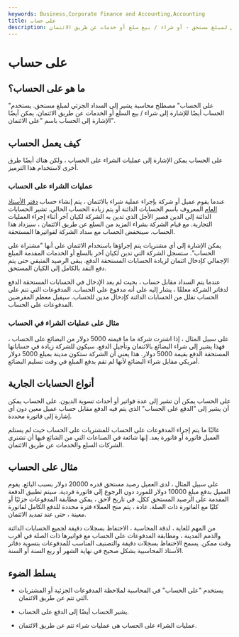 ```yaml
---
keywords: Business,Corporate Finance and Accounting,Accounting
title: على حساب
description: على الحساب مصطلح محاسبي يشير إلى السداد الجزئي لمبلغ مستحق - أو شراء / بيع سلع أو خدمات عن طريق الائتمان.
---
```


# على حساب
## ما هو على الحساب؟

"على الحساب" مصطلح محاسبة يشير إلى السداد الجزئي لمبلغ مستحق. يستخدم الحساب أيضًا للإشارة إلى شراء / بيع السلع أو الخدمات عن طريق الائتمان. يمكن أيضًا الإشارة إلى الحساب باسم "على الائتمان".

## كيف يعمل الحساب

على الحساب يمكن الإشارة إلى عمليات الشراء على الحساب ، ولكن هناك أيضًا طرق أخرى لاستخدام هذا الترميز.

### عمليات الشراء على الحساب

عندما يقوم عميل أو شركة بإجراء عملية شراء بالائتمان ، يتم إنشاء حساب [دفتر الأستاذ العام](/generalledger) المعروف باسم الحسابات الدائنة أو يتم زيادة الحساب الحالي. تشير الحسابات الدائنة إلى الدين قصير الأجل الذي تدين به الشركة لكيان آخر أثناء إجراء العمليات التجارية. مع قيام الشركة بشراء المزيد من السلع عن طريق الائتمان ، سيزداد هذا الحساب. سينخفض الحساب مع سداد الشركة لفواتيرها المستحقة.

يمكن الإشارة إلى أي مشتريات يتم إجراؤها باستخدام الائتمان على أنها "مشتراة على الحساب". ستسجل الشركة التي تدين لكيان آخر بالسلع أو الخدمات المقدمة المبلغ الإجمالي كإدخال ائتمان لزيادة الحسابات المستحقة الدفع. يبقى الرصيد المتبقي حتى يتم دفع النقد بالكامل إلى الكيان المستحق.

عندما يتم السداد مقابل حساب ، بحيث لم يعد الإدخال في الحسابات المستحقة الدفع لدفاتر الشركة معلقًا ، يشار إليه على أنه مدفوع على الحساب. المدفوعات التي تتم على الحساب تقلل من الحسابات الدائنة كإدخال مدين للحساب. سيقبل معظم المقرضين المدفوعات على الحساب.

### مثال على عمليات الشراء في الحساب

على سبيل المثال ، إذا اشترت شركة ما ما قيمته 5000 دولار من البضائع على الحساب ، فهذا يشير إلى شراء البضائع بالائتمان وتأجيل الدفع. سيكون للشركة زيادة في حساباتها المستحقة الدفع بقيمة 5000 دولار. هذا يعني أن الشركة ستكون مدينة بمبلغ 5000 دولار أمريكي مقابل شراء البضائع لأنها لم تقم بدفع المبلغ في وقت تسليم البضائع.

## أنواع الحسابات الجارية

على الحساب يمكن أن تشير إلى عدة فواتير أو أحداث تسوية الديون. على الحساب يمكن أن يشير إلى "الدفع على الحساب" الذي يتم فيه الدفع مقابل حساب عميل معين دون أي إشارة إلى فاتورة محددة.

غالبًا ما يتم إجراء المدفوعات على الحساب للمشتريات على الحساب حيث لم يستلم العميل فاتورة أو فاتورة بعد. إنها شائعة في الصناعات التي من الشائع فيها أن تشتري الشركات السلع والخدمات عن طريق الائتمان.

## مثال على الحساب

على سبيل المثال ، لدى العميل رصيد مستحق قدره 20000 دولار بسبب البائع. يقوم العميل بدفع مبلغ 10000 دولار للمورد دون الرجوع إلى فاتورة فردية. سيتم تطبيق الدفعة المقدمة على الرصيد المستحق ككل. في تاريخ لاحق ، يمكن مطابقة المدفوعات جزئيًا أو كليًا مع الفاتورة ذات الصلة. عادة ، يتم منح العملاء فترة محددة للدفع الكامل لفاتورة معينة ، حتى عند تمديد الائتمان.

من المهم للغاية ، لدقة المحاسبة ، الاحتفاظ بسجلات دقيقة لجميع الحسابات الدائنة والذمم المدينة ، ومطابقة المدفوعات على الحساب مع فواتيرها ذات الصلة في أقرب وقت ممكن. يسمح الاحتفاظ بسجلات دقيقة والتصنيف المناسب للمدفوعات بتسوية دفاتر الأستاذ المحاسبية بشكل صحيح في نهاية الشهر أو ربع السنة أو السنة.

## يسلط الضوء

- يستخدم "على الحساب" في المحاسبة لملاحظة المدفوعات الجزئية أو المشتريات التي تتم عن طريق الائتمان.

- يشير الحساب أيضًا إلى الدفع على الحساب.

- عمليات الشراء على الحساب هي عمليات شراء تتم عن طريق الائتمان.

